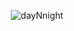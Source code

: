 <div align="center">


  
![dayNnight](https://user-images.githubusercontent.com/7276145/119195665-0393c580-ba53-11eb-8dfb-fec7185eaf7e.gif)

</div>




<!--
**WizardSource/WizardSource** is a ✨ _special_ ✨ repository because its `README.md` (this file) appears on your GitHub profile.


[panda]: https://user-images.githubusercontent.com/7276145/117089593-ec02d000-ad23-11eb-8019-80bd34eecaa3.gif
[repo-url]: https://github.com/wizardsource/
[banner-url]: https://user-images.githubusercontent.com/7276145/117090386-308f6b00-ad26-11eb-9763-2c0c3d47c5db.gif



Here are some ideas to get you started:

- 🔭 I’m currently working on ...
- 🌱 I’m currently learning ...
- 👯 I’m looking to collaborate on ...
- 🤔 I’m looking for help with ...
- 💬 Ask me about ...
- 📫 How to reach me: ...
- 😄 Pronouns: ...
- ⚡ Fun fact: ...
-->
